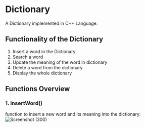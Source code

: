 # Dictionary
A Dictionary implemented in C++ Language.

## Functionality of the Dictionary
 1. Insert a word in the Dictionary
 2. Search a word
 3. Update the meaning of the word in dictionary
 4. Delete a word from the dictionary
 5. Display the whole dictionary

## Functions Overview
 ### 1. insertWord()
function to insert a new word and its meaning into the dictionary:
![Screenshot (300)](https://user-images.githubusercontent.com/44068648/80862357-f6623800-8c91-11ea-8dee-da5272540c52.png)
     
